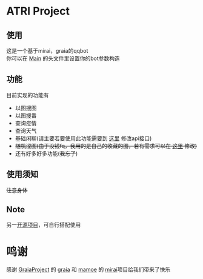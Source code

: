 # ATRI Project
## 使用
这是一个基于mirai，graia的qqbot  
你可以在 [Main](https://github.com/ShiroDoMain/ATRIProject-qqbot/blob/master/Main.py) 的头文件里设置你的bot参数构造  
## 功能
目前实现的功能有
- 以图搜图  
- 以图搜番  
- 查询疫情
- 查询天气 
- 基础闲聊(请主要若要使用此功能需要到 [这里](https://github.com/ShiroDoMain/ATRIProject-qqbot/blob/master/util/StaticText.py) 修改api接口)
- ~~随机涩图(由于没钱fq，我用的是自己的收藏的图，若有需求可以在 [这里](https://github.com/ShiroDoMain/ATRIProject-qqbot/blob/master/util/SendImg.py) 修改)~~  
- 还有好多好多功能(~~我忘了~~)
## 使用须知  
~~注意身体~~

## Note
另一[开源项目](https://github.com/ShiroDoMain/TimeBot)，可自行搭配使用

# 鸣谢
感谢 [GraiaProject](https://github.com/GraiaProject) 的 [graia](https://github.com/GraiaProject/Application) 和 [mamoe](https://github.com/mamoe) 的 [mirai](https://github.com/mamoe/mirai)项目给我们带来了快乐

